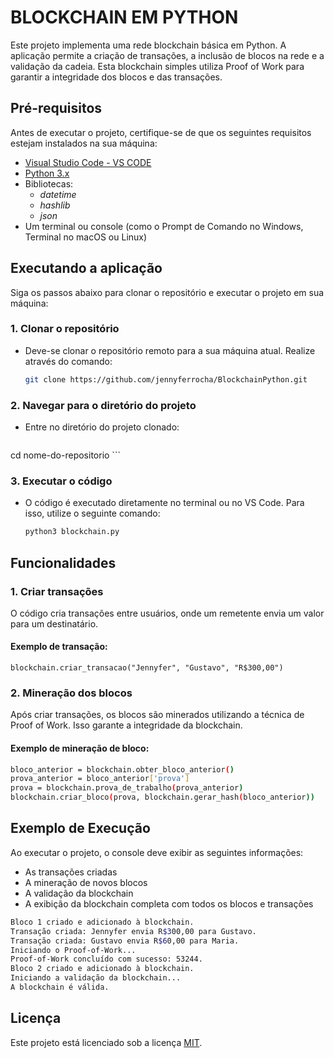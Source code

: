 # **BLOCKCHAIN EM PYTHON**

Este projeto implementa uma rede blockchain básica em Python. A aplicação permite a criação de transações, a inclusão de blocos na rede e a validação da cadeia. Esta blockchain simples utiliza Proof of Work para garantir a integridade dos blocos e das transações.

## **Pré-requisitos**

Antes de executar o projeto, certifique-se de que os seguintes requisitos estejam instalados na sua máquina:

- [Visual Studio Code - VS CODE](https://code.visualstudio.com/Download)
- [Python 3.x](https://www.python.org/downloads/)
- Bibliotecas:
  - *datetime* 
  - *hashlib* 
  - *json*
- Um terminal ou console (como o Prompt de Comando no Windows, Terminal no macOS ou Linux)


## **Executando a aplicação**

Siga os passos abaixo para clonar o repositório e executar o projeto em sua máquina:

### **1. Clonar o repositório**

  - Deve-se clonar o repositório remoto para a sua máquina atual. Realize através do comando:

    ```bash
    git clone https://github.com/jennyferrocha/BlockchainPython.git
    ```

### **2. Navegar para o diretório do projeto**

  - Entre no diretório do projeto clonado:
  
    ``` bash
  cd nome-do-repositorio
    ```

### **3. Executar o código**
  - O código é executado diretamente no terminal ou no VS Code. Para isso, utilize o seguinte comando:

    ```bash
    python3 blockchain.py
    ```

## **Funcionalidades**

### **1. Criar transações**
O código cria transações entre usuários, onde um remetente envia um valor para um destinatário.

#### Exemplo de transação:

```
blockchain.criar_transacao("Jennyfer", "Gustavo", "R$300,00")
```

### **2. Mineração dos blocos**

Após criar transações, os blocos são minerados utilizando a técnica de Proof of Work. Isso garante a integridade da blockchain.

#### Exemplo de mineração de bloco:
``` bash
bloco_anterior = blockchain.obter_bloco_anterior()
prova_anterior = bloco_anterior['prova']
prova = blockchain.prova_de_trabalho(prova_anterior)
blockchain.criar_bloco(prova, blockchain.gerar_hash(bloco_anterior))
```

## **Exemplo de Execução**

Ao executar o projeto, o console deve exibir as seguintes informações:

- As transações criadas
- A mineração de novos blocos
- A validação da blockchain
- A exibição da blockchain completa com todos os blocos e transações

``` bash
Bloco 1 criado e adicionado à blockchain.
Transação criada: Jennyfer envia R$300,00 para Gustavo.
Transação criada: Gustavo envia R$60,00 para Maria.
Iniciando o Proof-of-Work...
Proof-of-Work concluído com sucesso: 53244.
Bloco 2 criado e adicionado à blockchain.
Iniciando a validação da blockchain...
A blockchain é válida.
```

## **Licença**

Este projeto está licenciado sob a licença [MIT](https://choosealicense.com/licenses/mit/).












  


